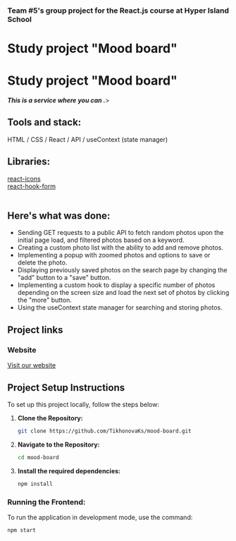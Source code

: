 ### Team #5's group project for the React.js course at Hyper Island School

# Study project "Mood board"


# Study project "Mood board"


***This is a service where you can .***>

## Tools and stack: 
HTML / CSS / React / API / useContext (state manager)
<br />

## Libraries: 
[react-icons](https://react-icons.github.io/react-icons/)   
[react-hook-form](https://www.npmjs.com/package/react-hook-form)  
<br />

## Here's what was done:
* Sending GET requests to a public API to fetch random photos upon the initial page load, and filtered photos based on a keyword.
* Creating a custom photo list with the ability to add and remove photos.
* Implementing a popup with zoomed photos and options to save or delete the photo.
* Displaying previously saved photos on the search page by changing the "add" button to a "save" button.
* Implementing a custom hook to display a specific number of photos depending on the screen size and load the next set of photos by clicking the "more" button.
* Using the useContext state manager for searching and storing photos.


## Project links
### Website
[Visit our website]()
<br />

## Project Setup Instructions
To set up this project locally, follow the steps below:

1. **Clone the Repository:**

    ```bash
    git clone https://github.com/TikhonovaKs/mood-board.git
    ```

2. **Navigate to the Repository:**

    ```bash
    cd mood-board
    ```

3. **Install the required dependencies:**

    ```bash
    npm install
    ```

### Running the Frontend:
To run the application in development mode, use the command:

```bash
npm start
```
